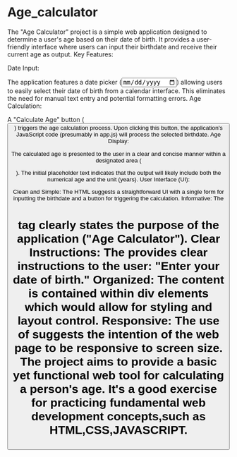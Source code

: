 # Age_calculator
The "Age Calculator" project is a simple web application designed to determine a user's age based on their date of birth. It provides a user-friendly interface where users can input their birthdate and receive their current age as output.
Key Features:

Date Input:

The application features a date picker (<input type="date">) allowing users to easily select their date of birth from a calendar interface. This eliminates the need for manual text entry and potential formatting errors.
Age Calculation:

A "Calculate Age" button (<button id="btn">) triggers the age calculation process. Upon clicking this button, the application's JavaScript code (presumably in app.js) will process the selected birthdate.
Age Display:

The calculated age is presented to the user in a clear and concise manner within a designated area (<p id="result">). The initial placeholder text indicates that the output will likely include both the numerical age and the unit (years).
User Interface (UI):

Clean and Simple: The HTML suggests a straightforward UI with a single form for inputting the birthdate and a button for triggering the calculation.
Informative: The <h1> tag clearly states the purpose of the application ("Age Calculator").
Clear Instructions: The <label> provides clear instructions to the user: "Enter your date of birth."
Organized: The content is contained within div elements which would allow for styling and layout control.
Responsive: The use of <meta name="viewport"> suggests the intention of the web page to be responsive to screen size.
The project aims to provide a basic yet functional web tool for calculating a person's age. It's a good exercise for practicing fundamental web development concepts,such as HTML,CSS,JAVASCRIPT.
